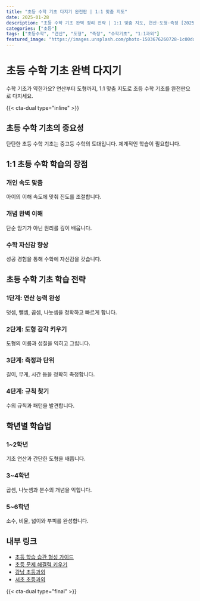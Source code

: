 ```yaml
---
title: "초등 수학 기초 다지기 완전판 | 1:1 맞춤 지도"
date: 2025-01-28
description: "초등 수학 기초 완벽 정리 전략 | 1:1 맞춤 지도, 연산·도형·측정 [2025년]"
categories: ["초등"]
tags: ["초등수학", "연산", "도형", "측정", "수학기초", "1:1과외"]
featured_image: "https://images.unsplash.com/photo-1503676260728-1c00da094a0b?w=1200&h=630&fit=crop"
---
```


# 초등 수학 기초 완벽 다지기

수학 기초가 약한가요? 연산부터 도형까지, 1:1 맞춤 지도로 초등 수학 기초를 완전판으로 다지세요.

{{< cta-dual type="inline" >}}

## 초등 수학 기초의 중요성

탄탄한 초등 수학 기초는 중고등 수학의 토대입니다. 체계적인 학습이 필요합니다.

## 1:1 초등 수학 학습의 장점

### 개인 속도 맞춤
아이의 이해 속도에 맞춰 진도를 조절합니다.

### 개념 완벽 이해
단순 암기가 아닌 원리를 깊이 배웁니다.

### 수학 자신감 향상
성공 경험을 통해 수학에 자신감을 갖습니다.

## 초등 수학 기초 학습 전략

### 1단계: 연산 능력 완성
덧셈, 뺄셈, 곱셈, 나눗셈을 정확하고 빠르게 합니다.

### 2단계: 도형 감각 키우기
도형의 이름과 성질을 익히고 그립니다.

### 3단계: 측정과 단위
길이, 무게, 시간 등을 정확히 측정합니다.

### 4단계: 규칙 찾기
수의 규칙과 패턴을 발견합니다.

## 학년별 학습법

### 1~2학년
기초 연산과 간단한 도형을 배웁니다.

### 3~4학년
곱셈, 나눗셈과 분수의 개념을 익힙니다.

### 5~6학년
소수, 비율, 넓이와 부피를 완성합니다.

## 내부 링크
- [초등 학습 습관 형성 가이드](../../elementary/elementary-study-habits/)
- [초등 문제 해결력 키우기](../../elementary/elementary-problem-solving/)
- [강남 초등과외](../../local/gangnam-elementary/)
- [서초 초등과외](../../local/seocho-elementary/)

{{< cta-dual type="final" >}}
